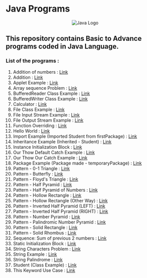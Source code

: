# Java Programs
<p align="center"> 
<img alt="Java Logo" src="https://nexax.in/wp-content/uploads/2020/11/java-1.gif"/>
</p>

## This repository contains Basic to Advance programs coded in **Java** Language.

### List of the programs : 

1. Addition of numbers  :  [Link](https://github.com/imsushant12/Java-Programs/blob/master/Addition.java)
2. Addition : [Link](https://github.com/imsushant12/Java-Programs/blob/master/Addition.java)
3. Applet Example : [Link](https://github.com/imsushant12/Java-Programs/blob/master/AppletExample.java)
4. Array sequence Problem : [Link](https://github.com/imsushant12/Java-Programs/blob/master/ArraySequenceProblem.java)
5. BufferedReader Class Example : [Link](https://github.com/imsushant12/Java-Programs/blob/master/BufferReaderClassExample.java)
6. BufferedWriter Class Example : [Link](https://github.com/imsushant12/Java-Programs/blob/master/BufferWriterClassExample.java)
7. Calculator : [Link](https://github.com/imsushant12/Java-Programs/blob/master/Calculator.java)
8. File Class Example : [Link](https://github.com/imsushant12/Java-Programs/blob/master/FileClassExample.java)
9. File Input Stream Example : [Link](https://github.com/imsushant12/Java-Programs/blob/master/FileInputStreamExample.java)
10. File Output Stream Example : [Link](https://github.com/imsushant12/Java-Programs/blob/master/FileOutputStreamExample.java)
11. Function Overriding : [Link](https://github.com/imsushant12/Java-Programs/blob/master/FunctionOverriding.java)
12. Hello World  :  [Link](https://github.com/imsushant12/Java-Programs/blob/master/HelloWorld.java)
13. Import Example (Imported Student from firstPackage)  :  [Link](https://github.com/imsushant12/Java-Programs/blob/master/Example.java)
14. Inheritance Example (Inherited - Student)  :  [Link](https://github.com/imsushant12/Java-Programs/blob/master/InheritanceExample.java)
15. Instance Initialization Block : [Link](https://github.com/imsushant12/Java-Programs/blob/master/InstanceInitializationBlock.java)
16. Our Thow Default Catch Example : [Link](https://github.com/imsushant12/Java-Programs/blob/master/OurThrowDefaultCatch.java)
17. Our Thow Our Catch Example : [Link](https://github.com/imsushant12/Java-Programs/blob/master/OurThrowOurCatch.java)
18. Package Example (Package made - temporaryPackage) :  [Link](https://github.com/imsushant12/Java-Programs/blob/master/MakePackage.java)
19. Pattern - 0-1 Triangle : [Link](https://github.com/imsushant12/Java-Programs/blob/master/Pattern_01Triangle.java)
20. Pattern - Butterfly : [Link](https://github.com/imsushant12/Java-Programs/blob/master/Pattern_Butterfly.java)
21. Pattern - Floyd's Triangle : [Link](https://github.com/imsushant12/Java-Programs/blob/master/Pattern_FloydTriangle.java)
22. Pattern - Half Pyramid : [Link](https://github.com/imsushant12/Java-Programs/blob/master/Pattern_HalfPyramid.java)
23. Pattern - Half Pyramid of Numbers : [Link](https://github.com/imsushant12/Java-Programs/blob/master/Pattern_HalfPyramidofNumbers.java)
24. Pattern - Hollow Rectangle : [Link](https://github.com/imsushant12/Java-Programs/blob/master/Pattern_HollowRectangle.java)
25. Pattern - Hollow Rectangle (Other Way) : [Link](https://github.com/imsushant12/Java-Programs/blob/master/Pattern_HollowRectangle2.java)
26. Pattern - Inverted Half Pyramid (LEFT) : [Link](https://github.com/imsushant12/Java-Programs/blob/master/Pattern_InvertedHalfPyramidLeft.java)
27. Pattern - Inverted Half Pyramid (RIGHT) : [Link](https://github.com/imsushant12/Java-Programs/blob/master/Pattern_InvertedHalfPyramidRight.java)
28. Pattern - Number Pyramid : [Link](https://github.com/imsushant12/Java-Programs/blob/master/Pattern_NumberPyramid.java)
29. Pattern - Palindromic Number Pyramid : [Link](https://github.com/imsushant12/Java-Programs/blob/master/Pattern_PalindromicNumberPyramid.java)
30. Pattern - Solid Rectangle : [Link](https://github.com/imsushant12/Java-Programs/blob/master/Pattern_SolidRectangle.java)
31. Pattern - Solid Rhombus : [Link](https://github.com/imsushant12/Java-Programs/blob/master/Pattern_SolidRhombus.java)
32. Sequence: Sum of previous 2 numbers : [Link](https://github.com/imsushant12/Java-Programs/blob/master/SequenceumofPreviousTwo.java)
33. Static Initialization Block : [Link](https://github.com/imsushant12/Java-Programs/blob/master/StaticInitializationBlock.java)
34. String Characters Problem : [Link](https://github.com/imsushant12/Java-Programs/blob/master/StringCharactersProblem.java)
35. String Example : [Link](https://github.com/imsushant12/Java-Programs/blob/master/StringExample.java)
36. String Palindrome : [Link](https://github.com/imsushant12/Java-Programs/blob/master/StringProblem.java)
37. Student (Class Example) : [Link](https://github.com/imsushant12/Java-Programs/blob/master/Student.java)
38. This Keyword Use Case : [Link](https://github.com/imsushant12/Java-Programs/blob/master/ThisExample.java)

